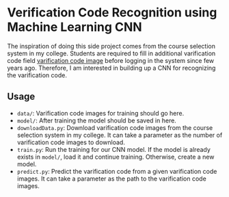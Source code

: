 # Verification Code Recognition using Machine Learning CNN

The inspiration of doing this side project comes from the course selection system in my college. Students are required to fill in additional varification code field [varification code image](data/199798.png) before logging in the system since few years ago. Therefore, I am interested in building up a CNN for recognizing the varification code.

## Usage

- `data/`: Varification code images for training should go here.
- `model/`: After training the model should be saved in here.
- `downloadData.py`: Download varification code images from the course selection system in my college. It can take a parameter as the number of varification code images to download.
- `train.py`: Run the training for our CNN model. If the model is already exists in `model/`, load it and continue training. Otherwise, create a new model.
- `predict.py`: Predict the varification code from a given varification code images. It can take a parameter as the path to the varification code images.

